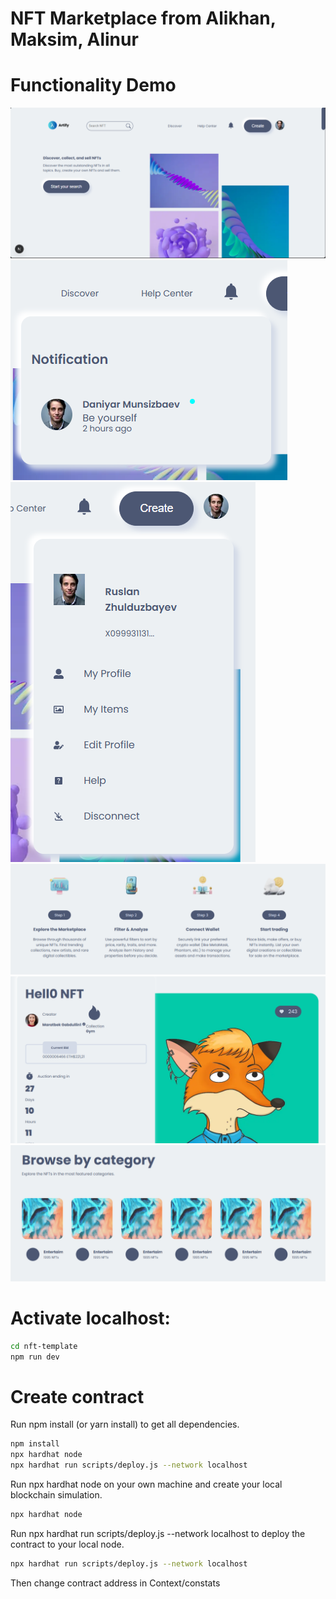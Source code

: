 # NFT Marketplace from Alikhan, Maksim, Alinur

# Functionality Demo
![alt text](screens/image.png)
![alt text](screens/image-1.png)
![alt text](screens/image-2.png)
![alt text](screens/image-3.png)
![alt text](screens/image-5.png)
![alt text](screens/image-6.png)


# Activate localhost:
```sh
cd nft-template
npm run dev
```

# Create contract
Run npm install (or yarn install) to get all dependencies.
```sh
npm install
npx hardhat node
npx hardhat run scripts/deploy.js --network localhost
```
Run npx hardhat node on your own machine and create your local blockchain simulation.
```sh
npx hardhat node
```
Run npx hardhat run scripts/deploy.js --network localhost to deploy the contract to your local node.
```sh
npx hardhat run scripts/deploy.js --network localhost
```
Then change contract address in Context/constats 